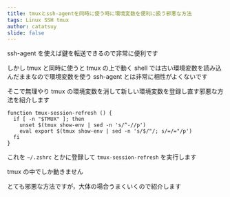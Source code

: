 ```yaml
---
title: tmuxとssh-agentを同時に使う時に環境変数を便利に扱う邪悪な方法
tags: Linux SSH tmux
author: catatsuy
slide: false
---
```

ssh-agent を使えば鍵を転送できるので非常に便利です

しかし tmux と同時に使うと tmux の上で動く shell では古い環境変数を読み込んだままなので環境変数を使う ssh-agent とは非常に相性がよくないです

そこで無理やり tmux の環境変数を消して新しい環境変数を登録し直す邪悪な方法を紹介します

```sh:.zshrc
function tmux-session-refresh () {
  if [ -n "$TMUX" ]; then
    unset $(tmux show-env | sed -n 's/^-//p')
    eval export $(tmux show-env | sed -n 's/$/"/; s/=/="/p')
  fi
}
```

これを `~/.zshrc` とかに登録して `tmux-session-refresh` を実行します

tmux の中でしか動きません

とても邪悪な方法ですが，大体の場合うまくいくので紹介します

